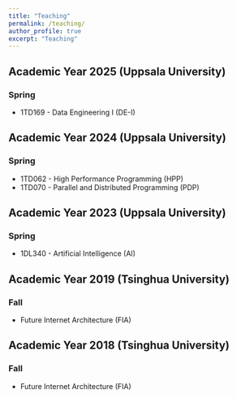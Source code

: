 ```yaml
---
title: "Teaching"
permalink: /teaching/
author_profile: true
excerpt: "Teaching"
---
```


## Academic Year 2025 (Uppsala University)
### Spring
- 1TD169 - Data Engineering I (DE-I)


## Academic Year 2024 (Uppsala University)
### Spring
- 1TD062 - High Performance Programming (HPP)
- 1TD070 - Parallel and Distributed Programming (PDP)

## Academic Year 2023 (Uppsala University)
### Spring
- 1DL340 - Artificial Intelligence (AI)

## Academic Year 2019 (Tsinghua University)
### Fall
-  Future Internet Architecture (FIA)

## Academic Year 2018 (Tsinghua University)
### Fall
- Future Internet Architecture (FIA)

